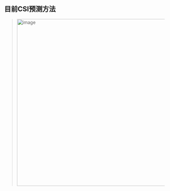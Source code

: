 ## 目前CSI预测方法

> <img width="526" alt="image" src="https://github.com/user-attachments/assets/7dbf0efa-b1c6-454e-a1af-77fbe794752f">

